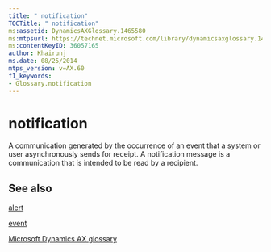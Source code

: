```yaml
---
title: " notification"
TOCTitle: " notification"
ms:assetid: DynamicsAXGlossary.1465580
ms:mtpsurl: https://technet.microsoft.com/library/dynamicsaxglossary.1465580(v=AX.60)
ms:contentKeyID: 36057165
author: Khairunj
ms.date: 08/25/2014
mtps_version: v=AX.60
f1_keywords:
- Glossary.notification
---
```


# notification

A communication generated by the occurrence of an event that a system or user asynchronously sends for receipt. A notification message is a communication that is intended to be read by a recipient.

## See also

[alert](alert.md)

[event](event.md)

[Microsoft Dynamics AX glossary](glossary/microsoft-dynamics-ax-glossary.md)

  


